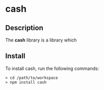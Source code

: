 # cash

## Description

The **cash** library is a library which

## Install

To install cash, run the following commands:

```
> cd /path/to/workspace
> npm install cash
```


